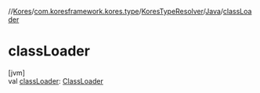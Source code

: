 //[Kores](../../../../index.md)/[com.koresframework.kores.type](../../index.md)/[KoresTypeResolver](../index.md)/[Java](index.md)/[classLoader](class-loader.md)

# classLoader

[jvm]\
val [classLoader](class-loader.md): [ClassLoader](https://docs.oracle.com/javase/8/docs/api/java/lang/ClassLoader.html)
